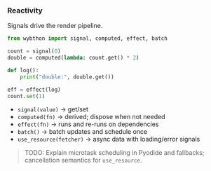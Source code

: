 ### Reactivity

Signals drive the render pipeline.

```python
from wybthon import signal, computed, effect, batch

count = signal(0)
double = computed(lambda: count.get() * 2)

def log():
    print("double:", double.get())

eff = effect(log)
count.set(1)
```

- `signal(value)` → get/set
- `computed(fn)` → derived; dispose when not needed
- `effect(fn)` → runs and re-runs on dependencies
- `batch()` → batch updates and schedule once
- `use_resource(fetcher)` → async data with loading/error signals

> TODO: Explain microtask scheduling in Pyodide and fallbacks; cancellation semantics for `use_resource`.
